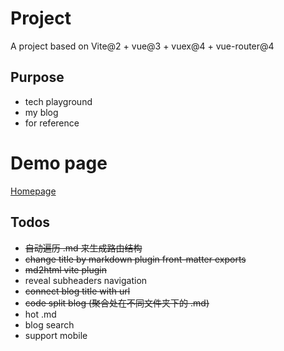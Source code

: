 # Project

A project based on Vite@2 + vue@3 + vuex@4 + vue-router@4

## Purpose

* tech playground
* my blog
* for reference
# Demo page

[Homepage](https://wizardpisces.github.io/)

## Todos

* ~~自动遍历 .md 来生成路由结构~~
* ~~change title by markdown plugin front-matter exports~~
* ~~md2html vite plugin~~
* reveal subheaders navigation
* ~~connect blog title with url~~
* ~~code split blog (聚合处在不同文件夹下的 .md)~~
* hot .md
* blog search
* support mobile
